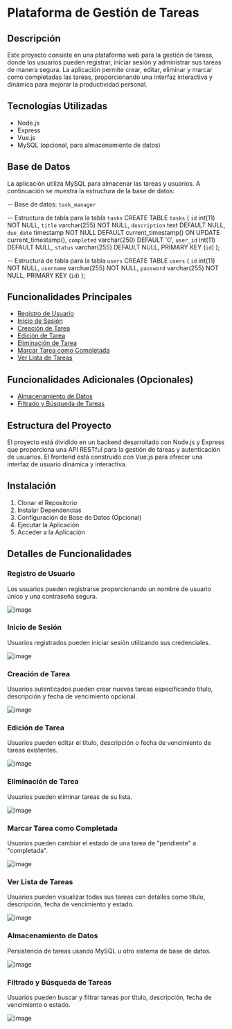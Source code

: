# Plataforma de Gestión de Tareas

## Descripción
Este proyecto consiste en una plataforma web para la gestión de tareas, donde los usuarios pueden registrar, iniciar sesión y administrar sus tareas de manera segura. La aplicación permite crear, editar, eliminar y marcar como completadas las tareas, proporcionando una interfaz interactiva y dinámica para mejorar la productividad personal.

## Tecnologías Utilizadas
- Node.js
- Express
- Vue.js
- MySQL (opcional, para almacenamiento de datos)

## Base de Datos
La aplicación utiliza MySQL para almacenar las tareas y usuarios. A continuación se muestra la estructura de la base de datos:

-- Base de datos: `task_manager`

-- Estructura de tabla para la tabla `tasks`
CREATE TABLE `tasks` (
  `id` int(11) NOT NULL,
  `title` varchar(255) NOT NULL,
  `description` text DEFAULT NULL,
  `due_date` timestamp NOT NULL DEFAULT current_timestamp() ON UPDATE current_timestamp(),
  `completed` varchar(250) DEFAULT '0',
  `user_id` int(11) DEFAULT NULL,
  `status` varchar(255) DEFAULT NULL,
  PRIMARY KEY (`id`)
);

-- Estructura de tabla para la tabla `users`
CREATE TABLE `users` (
  `id` int(11) NOT NULL,
  `username` varchar(255) NOT NULL,
  `password` varchar(255) NOT NULL,
  PRIMARY KEY (`id`)
);

## Funcionalidades Principales
- [Registro de Usuario](#registro-de-usuario)
- [Inicio de Sesión](#inicio-de-sesión)
- [Creación de Tarea](#creación-de-tarea)
- [Edición de Tarea](#edición-de-tarea)
- [Eliminación de Tarea](#eliminación-de-tarea)
- [Marcar Tarea como Completada](#marcar-tarea-como-completada)
- [Ver Lista de Tareas](#ver-lista-de-tareas)

## Funcionalidades Adicionales (Opcionales)
- [Almacenamiento de Datos](#almacenamiento-de-datos)
- [Filtrado y Búsqueda de Tareas](#filtrado-y-búsqueda-de-tareas)

## Estructura del Proyecto
El proyecto está dividido en un backend desarrollado con Node.js y Express que proporciona una API RESTful para la gestión de tareas y autenticación de usuarios. El frontend está construido con Vue.js para ofrecer una interfaz de usuario dinámica y interactiva.

## Instalación
1. Clonar el Repositorio
2. Instalar Dependencias
3. Configuración de Base de Datos (Opcional)
4. Ejecutar la Aplicación
5. Acceder a la Aplicación

## Detalles de Funcionalidades

### Registro de Usuario
Los usuarios pueden registrarse proporcionando un nombre de usuario único y una contraseña segura.

![image](https://github.com/JorellStudent/GestionDeTareasConLogin/assets/167504858/5ffca038-14d2-400d-9ed1-5ee891da4e62)

### Inicio de Sesión
Usuarios registrados pueden iniciar sesión utilizando sus credenciales.

![image](https://github.com/JorellStudent/GestionDeTareasConLogin/assets/167504858/b36b44bb-e143-49de-adfe-e8de8e82c9f6)

### Creación de Tarea
Usuarios autenticados pueden crear nuevas tareas especificando título, descripción y fecha de vencimiento opcional.

![image](https://github.com/JorellStudent/GestionDeTareasConLogin/assets/167504858/0a821946-82f5-409c-8331-6df63ca08a95)


### Edición de Tarea
Usuarios pueden editar el título, descripción o fecha de vencimiento de tareas existentes.

![image](https://github.com/JorellStudent/GestionDeTareasConLogin/assets/167504858/50373f38-6e53-438c-a068-20e88d01d9c8)


### Eliminación de Tarea
Usuarios pueden eliminar tareas de su lista.

![image](https://github.com/JorellStudent/GestionDeTareasConLogin/assets/167504858/3f89d45a-af77-439e-88e7-4b53e5711074)


### Marcar Tarea como Completada
Usuarios pueden cambiar el estado de una tarea de "pendiente" a "completada".

![image](https://github.com/JorellStudent/GestionDeTareasConLogin/assets/167504858/14a27261-6b68-41fe-84d1-67307c968c9c)

### Ver Lista de Tareas
Usuarios pueden visualizar todas sus tareas con detalles como título, descripción, fecha de vencimiento y estado.

![image](https://github.com/JorellStudent/GestionDeTareasConLogin/assets/167504858/2f5347da-1660-464c-aaaa-c54273febe1b)

### Almacenamiento de Datos
Persistencia de tareas usando MySQL u otro sistema de base de datos.

![image](https://github.com/JorellStudent/GestionDeTareasConLogin/assets/167504858/9d917207-47af-4bf9-a7a4-f2ad83fa4ce7)

### Filtrado y Búsqueda de Tareas
Usuarios pueden buscar y filtrar tareas por título, descripción, fecha de vencimiento o estado.

![image](https://github.com/JorellStudent/GestionDeTareasConLogin/assets/167504858/fddab1fc-cb5f-48aa-a5ee-74c5b3293b80)



